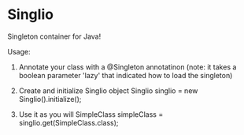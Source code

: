 # Singlio
Singleton container for Java!

Usage:

1. Annotate your class with a @Singleton annotatinon 
  (note: it takes a boolean parameter 'lazy' that indicated how to load the singleton)

2. Create and initialize Singlio object
  Singlio singlio = new Singlio().initialize();

3. Use it as you will
  SimpleClass simpleClass = singlio.get(SimpleClass.class);
